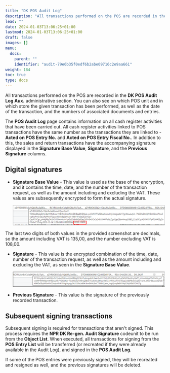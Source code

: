 ```yaml
---
title: "DK POS Audit Log"
description: "All transactions performed on the POS are recorded in the DK POS Audit Log Aux. administrative section."
lead: ""
date: 2024-01-03T13:06:25+01:00
lastmod: 2024-01-03T13:06:25+01:00
draft: false
images: []
menu:
  docs:
    parent: ""
    identifier: "audit-79e6b35f0edf6b2abe09716c2e9aa661"
weight: 184
toc: true
type: docs
---
```


All transactions performed on the POS are recorded in the **DK POS Audit Log Aux.** administrative section. You can also see on which POS unit and in which store the given transaction has been performed, as well as the date of the transaction, and the numbers of associated documents and entries.

The **POS Audit Log** page contains information on all cash register activities that have been carried out. All cash register activities linked to POS transactions have the same number as the transactions they are linked to - **Acted on POS Entry No.** and **Acted on POS Entry Fiscal No.**. In addition  to this, the sales and return transactions have the accompanying signature displayed in the **Signature Base Value**, **Signature**, and the **Previous Signature** columns.

## Digital signatures

- **Signature Base Value** - This value is used as the base of the encryption, and it contains the time, date, and the number of the transaction request, as well as the amount including and excluding the VAT. These values are subsequently encrypted to form the actual signature.

   ![signature_base](Images/signature_base.PNG)

The last two digits of both values in the provided screenshot are decimals, so the amount including VAT is 135,00, and the number excluding VAT is 108,00.

- **Signature** - This value is the encrypted combination of the time, date, number of the transaction request, as well as the amount including and excluding the VAT, as seen in the **Signature Base Value**.

   ![signature_actual](Images/signature_actual.PNG)

- **Previous Signature** - This value is the signature of the previously recorded transaction.

## Subsequent signing transactions

Subsequent signing is required for transactions that aren't signed. This process requires the **NPR DK Re-gen. Audit Signature** codeunit to be run from the **Object List**. When executed, all transactions for signing from the **POS Entry List** will be transferred (or recreated if they were already available in the Audit Log), and signed in the **POS Audit Log**. 

If some of the POS entries were previously signed, they will be recreated and resigned as well, and the previous signatures will be deleted. 
